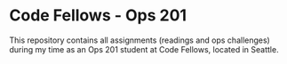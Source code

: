 # Code Fellows - Ops 201
This repository contains all assignments (readings and ops challenges) during my time as an Ops 201 student at Code Fellows, located in Seattle.
